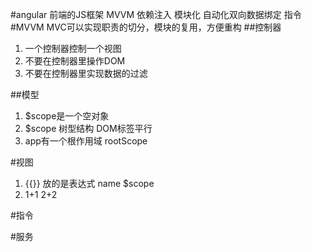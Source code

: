 #angular
前端的JS框架
MVVM 依赖注入 模块化 自动化双向数据绑定 指令
#MVVM
MVC可以实现职责的切分，模块的复用，方便重构
##控制器
1. 一个控制器控制一个视图
2. 不要在控制器里操作DOM
3.  不要在控制器里实现数据的过滤


##模型
1. $scope是一个空对象
2. $scope 树型结构 DOM标签平行
3. app有一个根作用域 rootScope

#视图
1. {{}} 放的是表达式  name $scope
2. 1+1 2+2

#指令

#服务


